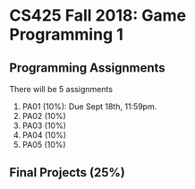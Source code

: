 # CS425 Fall 2018: Game Programming 1


## Programming Assignments
There will be 5 assignments
1. PA01 (10%): Due Sept 18th, 11:59pm.
2. PA02 (10%)
3. PA03 (10%)
4. PA04 (10%)
5. PA05 (10%)

## Final Projects (25%)

